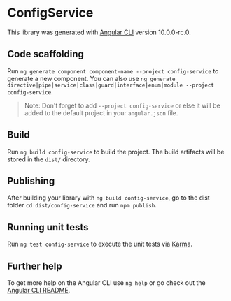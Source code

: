 # ConfigService

This library was generated with [Angular CLI](https://github.com/angular/angular-cli) version 10.0.0-rc.0.

## Code scaffolding

Run `ng generate component component-name --project config-service` to generate a new component. You can also use `ng generate directive|pipe|service|class|guard|interface|enum|module --project config-service`.
> Note: Don't forget to add `--project config-service` or else it will be added to the default project in your `angular.json` file. 

## Build

Run `ng build config-service` to build the project. The build artifacts will be stored in the `dist/` directory.

## Publishing

After building your library with `ng build config-service`, go to the dist folder `cd dist/config-service` and run `npm publish`.

## Running unit tests

Run `ng test config-service` to execute the unit tests via [Karma](https://karma-runner.github.io).

## Further help

To get more help on the Angular CLI use `ng help` or go check out the [Angular CLI README](https://github.com/angular/angular-cli/blob/master/README.md).
